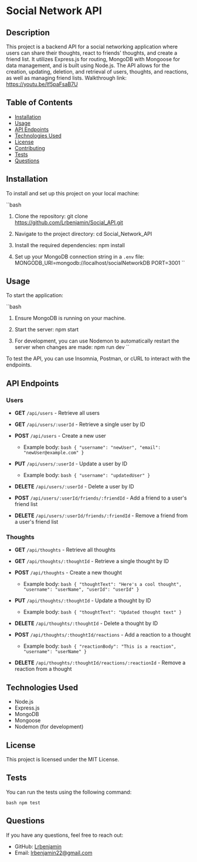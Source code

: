 # Social Network API

## Description

This project is a backend API for a social networking application where users can share their thoughts, react to friends' thoughts, and create a friend list. It utilizes Express.js for routing, MongoDB with Mongoose for data management, and is built using Node.js. The API allows for the creation, updating, deletion, and retrieval of users, thoughts, and reactions, as well as managing friend lists. Walkthrough link: https://youtu.be/If5paFsaB7U

## Table of Contents

- [Installation](#installation)
- [Usage](#usage)
- [API Endpoints](#api-endpoints)
- [Technologies Used](#technologies-used)
- [License](#license)
- [Contributing](#contributing)
- [Tests](#tests)
- [Questions](#questions)

## Installation

To install and set up this project on your local machine:

``bash
1. Clone the repository:
   git clone https://github.com/Lrbenjamin/Social_API.git

2. Navigate to the project directory:
   cd Social_Network_API

3. Install the required dependencies:
   npm install

4. Set up your MongoDB connection string in a `.env` file:
   MONGODB_URI=mongodb://localhost/socialNetworkDB
   PORT=3001
``

## Usage

To start the application:

``bash
1. Ensure MongoDB is running on your machine.

2. Start the server:
   npm start

3. For development, you can use Nodemon to automatically restart the server when changes are made:
   npm run dev
``

To test the API, you can use Insomnia, Postman, or cURL to interact with the endpoints.

## API Endpoints

### Users

- **GET** `/api/users` - Retrieve all users
- **GET** `/api/users/:userId` - Retrieve a single user by ID
- **POST** `/api/users` - Create a new user
  - Example body:
  ``bash
  {
    "username": "newUser",
    "email": "newUser@example.com"
  }
  ``
- **PUT** `/api/users/:userId` - Update a user by ID
  - Example body:
  ``bash
  {
    "username": "updatedUser"
  }
  ``
- **DELETE** `/api/users/:userId` - Delete a user by ID

- **POST** `/api/users/:userId/friends/:friendId` - Add a friend to a user's friend list

- **DELETE** `/api/users/:userId/friends/:friendId` - Remove a friend from a user's friend list

### Thoughts

- **GET** `/api/thoughts` - Retrieve all thoughts
- **GET** `/api/thoughts/:thoughtId` - Retrieve a single thought by ID
- **POST** `/api/thoughts` - Create a new thought
  - Example body:
  ``bash
  {
    "thoughtText": "Here's a cool thought",
    "username": "userName",
    "userId": "userId"
  }
  ``
- **PUT** `/api/thoughts/:thoughtId` - Update a thought by ID
  - Example body:
  ``bash
  {
    "thoughtText": "Updated thought text"
  }
  ``
- **DELETE** `/api/thoughts/:thoughtId` - Delete a thought by ID

- **POST** `/api/thoughts/:thoughtId/reactions` - Add a reaction to a thought
  - Example body:
  ``bash
  {
    "reactionBody": "This is a reaction",
    "username": "userName"
  }
  ``

- **DELETE** `/api/thoughts/:thoughtId/reactions/:reactionId` - Remove a reaction from a thought

## Technologies Used

- Node.js
- Express.js
- MongoDB
- Mongoose
- Nodemon (for development)

## License

This project is licensed under the MIT License.

## Tests

You can run the tests using the following command:

``bash
npm test
``

## Questions

If you have any questions, feel free to reach out:

- GitHub: [Lrbenjamin](https://github.com/Lrbenjamin/Social_API)
- Email: lrbenjamin22@gmail.com
